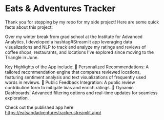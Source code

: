 # Eats & Adventures Tracker

Thank you for stopping by my repo for my side project! Here are some quick facts about this project: 

Over my winter break from grad school at the Institute for Advanced Analytics, I developed a hashtag#Streamlit app leveraging data visualizations and NLP to track and analyze my ratings and reviews of coffee shops, restaurants, and locations I’ve explored since moving to the Triangle in June.

Key Highlights of the App include: 
🌟 Personalized Recommendations: A tailored recommendation engine that compares reviewed locations, featuring sentiment analysis and text visualizations of frequently used words in reviews.
🌟 Public Feedback Integration: A public review contribution form to mitigate bias and enrich ratings.
🌟 Dynamic Dashboards: Advanced filtering options and real-time updates for seamless exploration.

Check out the published app here: https://eatsandadventurestracker.streamlit.app/

